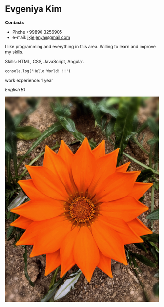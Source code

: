 # Evgeniya Kim 


 **Contacts** 
   * Phohe +99890 3256905
   * e-mail: jkjejenya@gmail.com
   
 I like programming and everything in this area. Willing to learn and improve my skills.
 
 Skills: HTML, CSS, JavaScript, Angular.
 
 `console.log('Hello World!!!!')`
   
work experience: 1 year

*English B1*

![me](676c8833bd4e8189ef23bafb628a4fa9.JPG "me")


